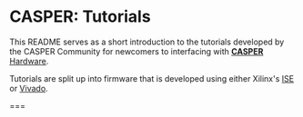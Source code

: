 # CASPER: Tutorials #

This README serves as a short introduction to the tutorials developed by the CASPER Community for newcomers to interfacing with [**CASPER** Hardware](https://casper.berkeley.edu/wiki/Hardware).

Tutorials are split up into firmware that is developed using either Xilinx's [ISE](https://www.xilinx.com/products/design-tools/ise-design-suite.html) or [Vivado](https://www.xilinx.com/products/design-tools/vivado.html).

===